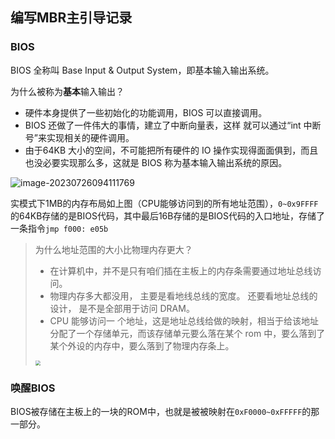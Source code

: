 ## 编写MBR主引导记录

### BIOS

BIOS 全称叫 Base Input & Output System，即基本输入输出系统。

为什么被称为**基本**输入输出？

- 硬件本身提供了一些初始化的功能调用，BIOS 可以直接调用。
- BIOS 还做了一件伟大的事情，建立了中断向量表，这样 就可以通过“int 中断号”来实现相关的硬件调用。
- 由于64KB 大小的空间，不可能把所有硬件的 IO 操作实现得面面俱到，而且也没必要实现那么多，这就是 BIOS 称为基本输入输出系统的原因。

![image-20230726094111769](https://wtsclwq.oss-cn-beijing.aliyuncs.com/image-20230726094111769.png)

实模式下1MB的内存布局如上图（CPU能够访问到的所有地址范围），`0~0x9FFFF`的64KB存储的是BIOS代码，其中最后16B存储的是BIOS代码的入口地址，存储了一条指令`jmp f000: e05b`

> 为什么地址范围的大小比物理内存更大？
>
> - 在计算机中，并不是只有咱们插在主板上的内存条需要通过地址总线访问。
> - 物理内存多大都没用， 主要是看地线总线的宽度。 还要看地址总线的设计， 是不是全部用于访问 DRAM。
> - CPU 能够访问一 个地址，这是地址总线给做的映射，相当于给该地址分配了一个存储单元，而该存储单元要么落在某个 rom 中，要么落到了某个外设的内存中，要么落到了物理内存条上。
>
> <img src="https://wtsclwq.oss-cn-beijing.aliyuncs.com/image-20230726095548412.png" alt=" " style="zoom:50%;" />

### 唤醒BIOS

BIOS被存储在主板上的一块的ROM中，也就是被被映射在`0xF0000~0xFFFFF`的那一部分。

